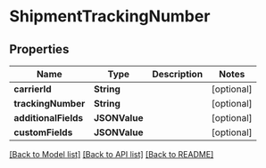 # ShipmentTrackingNumber

## Properties
Name | Type | Description | Notes
------------ | ------------- | ------------- | -------------
**carrierId** | **String** |  | [optional] 
**trackingNumber** | **String** |  | [optional] 
**additionalFields** | **JSONValue** |  | [optional] 
**customFields** | **JSONValue** |  | [optional] 

[[Back to Model list]](../README.md#documentation-for-models) [[Back to API list]](../README.md#documentation-for-api-endpoints) [[Back to README]](../README.md)


